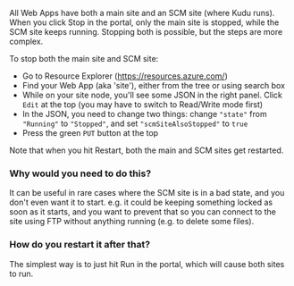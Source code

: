 All Web Apps have both a main site and an SCM site (where Kudu runs). When you click Stop in the portal, only the main site is stopped, while the SCM site keeps running. Stopping both is possible, but the steps are more complex.

To stop both the main site and SCM site:

- Go to Resource Explorer (https://resources.azure.com/)
- Find your Web App (aka 'site'), either from the tree or using search box
- While on your site node, you'll see some JSON in the right panel. Click `Edit` at the top (you may have to switch to Read/Write mode first)
- In the JSON, you need to change two things: change `"state"` from `"Running"` to `"Stopped"`, and set `"scmSiteAlsoStopped"` to `true`
- Press the green `PUT` button at the top

Note that when you hit Restart, both the main and SCM sites get restarted.

### Why would you need to do this?

It can be useful in rare cases where the SCM site is in a bad state, and you don't even want it to start. e.g. it could be keeping something locked as soon as it starts, and you want to prevent that so you can connect to the site using FTP without anything running (e.g. to delete some files).

### How do you restart it after that?

The simplest way is to just hit Run in the portal, which will cause both sites to run.